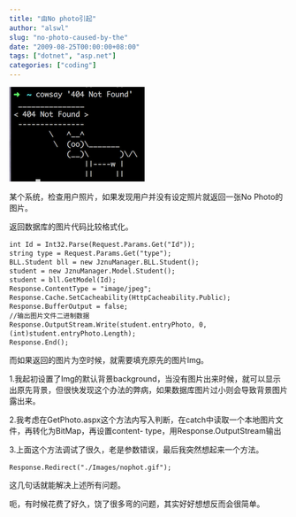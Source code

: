 ```yaml
---
title: "由No photo引起"
author: "alswl"
slug: "no-photo-caused-by-the"
date: "2009-08-25T00:00:00+08:00"
tags: ["dotnet", "asp.net"]
categories: ["coding"]
---
```


![image](/images/upload_dropbox/201612/404.png)

某个系统，检查用户照片，如果发现用户并没有设定照片就返回一张No Photo的图片。

返回数据库的图片代码比较格式化。

    
    
    int Id = Int32.Parse(Request.Params.Get("Id"));
    string type = Request.Params.Get("type");
    BLL.Student bll = new JznuManager.BLL.Student();
    student = new JznuManager.Model.Student();
    student = bll.GetModel(Id);
    Response.ContentType = "image/jpeg";
    Response.Cache.SetCacheability(HttpCacheability.Public);
    Response.BufferOutput = false;
    //输出图片文件二进制数据
    Response.OutputStream.Write(student.entryPhoto, 0, (int)student.entryPhoto.Length);
    Response.End();

而如果返回的图片为空时候，就需要填充原先的图片Img。

1.我起初设置了Img的默认背景background，当没有图片出来时候，就可以显示出原先背景，但很快发现这个办法的弊病，如果数据库图片过小则会导致背景图片
露出来。

2.我考虑在GetPhoto.aspx这个方法内写入判断，在catch中读取一个本地图片文件，再转化为BitMap，再设置content-
type，用Response.OutputStream输出

3.上面这个方法调试了很久，老是参数错误，最后我突然想起来一个方法。

    
    
```
Response.Redirect("./Images/nophot.gif");
```

这几句话就能解决上述所有问题。

呃，有时候花费了好久，饶了很多弯的问题，其实好好想想反而会很简单。

